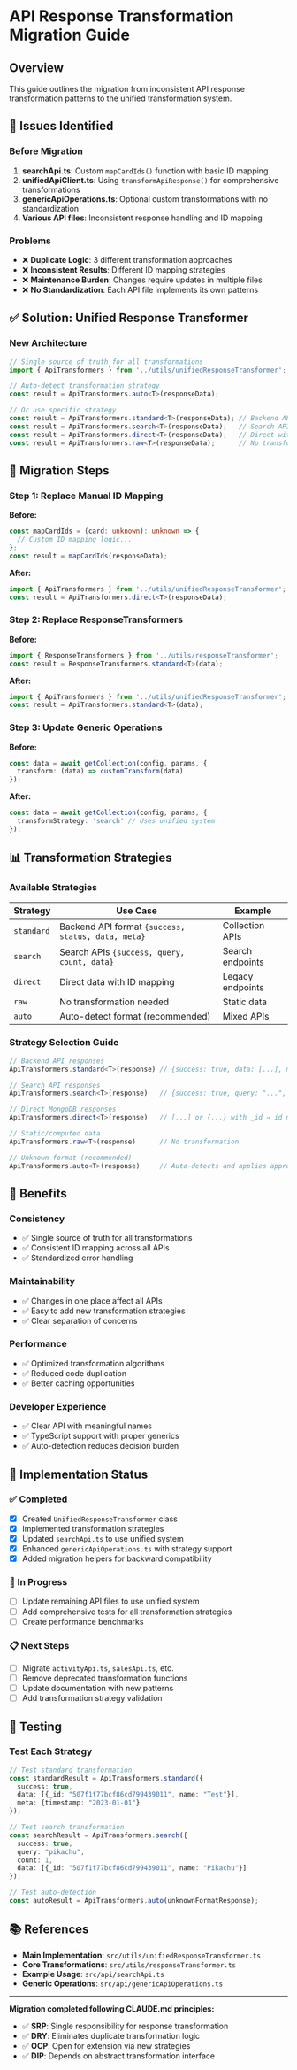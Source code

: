 # API Response Transformation Migration Guide

## Overview

This guide outlines the migration from inconsistent API response transformation patterns to the unified transformation
system.

## 🚨 Issues Identified

### Before Migration

1. **searchApi.ts**: Custom `mapCardIds()` function with basic ID mapping
2. **unifiedApiClient.ts**: Using `transformApiResponse()` for comprehensive transformations
3. **genericApiOperations.ts**: Optional custom transformations with no standardization
4. **Various API files**: Inconsistent response handling and ID mapping

### Problems

- ❌ **Duplicate Logic**: 3 different transformation approaches
- ❌ **Inconsistent Results**: Different ID mapping strategies
- ❌ **Maintenance Burden**: Changes require updates in multiple files
- ❌ **No Standardization**: Each API file implements its own patterns

## ✅ Solution: Unified Response Transformer

### New Architecture

```typescript
// Single source of truth for all transformations
import { ApiTransformers } from '../utils/unifiedResponseTransformer';

// Auto-detect transformation strategy
const result = ApiTransformers.auto<T>(responseData);

// Or use specific strategy
const result = ApiTransformers.standard<T>(responseData); // Backend API format
const result = ApiTransformers.search<T>(responseData);   // Search API format
const result = ApiTransformers.direct<T>(responseData);   // Direct with ID mapping
const result = ApiTransformers.raw<T>(responseData);      // No transformation
```

## 🔄 Migration Steps

### Step 1: Replace Manual ID Mapping

**Before:**

```typescript
const mapCardIds = (card: unknown): unknown => {
  // Custom ID mapping logic...
};
const result = mapCardIds(responseData);
```

**After:**

```typescript
import { ApiTransformers } from '../utils/unifiedResponseTransformer';
const result = ApiTransformers.direct<T>(responseData);
```

### Step 2: Replace ResponseTransformers

**Before:**

```typescript
import { ResponseTransformers } from '../utils/responseTransformer';
const result = ResponseTransformers.standard<T>(data);
```

**After:**

```typescript
import { ApiTransformers } from '../utils/unifiedResponseTransformer';
const result = ApiTransformers.standard<T>(data);
```

### Step 3: Update Generic Operations

**Before:**

```typescript
const data = await getCollection(config, params, {
  transform: (data) => customTransform(data)
});
```

**After:**

```typescript
const data = await getCollection(config, params, {
  transformStrategy: 'search' // Uses unified system
});
```

## 📊 Transformation Strategies

### Available Strategies

| Strategy   | Use Case                                           | Example          |
|------------|----------------------------------------------------|------------------|
| `standard` | Backend API format `{success, status, data, meta}` | Collection APIs  |
| `search`   | Search APIs `{success, query, count, data}`        | Search endpoints |
| `direct`   | Direct data with ID mapping                        | Legacy endpoints |
| `raw`      | No transformation needed                           | Static data      |
| `auto`     | Auto-detect format (recommended)                   | Mixed APIs       |

### Strategy Selection Guide

```typescript
// Backend API responses
ApiTransformers.standard<T>(response) // {success: true, data: [...], meta: {...}}

// Search API responses  
ApiTransformers.search<T>(response)   // {success: true, query: "...", count: 10, data: [...]}

// Direct MongoDB responses
ApiTransformers.direct<T>(response)   // [...] or {...} with _id → id mapping

// Static/computed data
ApiTransformers.raw<T>(response)      // No transformation

// Unknown format (recommended)
ApiTransformers.auto<T>(response)     // Auto-detects and applies appropriate strategy
```

## 🎯 Benefits

### Consistency

- ✅ Single source of truth for all transformations
- ✅ Consistent ID mapping across all APIs
- ✅ Standardized error handling

### Maintainability

- ✅ Changes in one place affect all APIs
- ✅ Easy to add new transformation strategies
- ✅ Clear separation of concerns

### Performance

- ✅ Optimized transformation algorithms
- ✅ Reduced code duplication
- ✅ Better caching opportunities

### Developer Experience

- ✅ Clear API with meaningful names
- ✅ TypeScript support with proper generics
- ✅ Auto-detection reduces decision burden

## 🔧 Implementation Status

### ✅ Completed

- [x] Created `UnifiedResponseTransformer` class
- [x] Implemented transformation strategies
- [x] Updated `searchApi.ts` to use unified system
- [x] Enhanced `genericApiOperations.ts` with strategy support
- [x] Added migration helpers for backward compatibility

### 🚧 In Progress

- [ ] Update remaining API files to use unified system
- [ ] Add comprehensive tests for all transformation strategies
- [ ] Create performance benchmarks

### 📋 Next Steps

- [ ] Migrate `activityApi.ts`, `salesApi.ts`, etc.
- [ ] Remove deprecated transformation functions
- [ ] Update documentation with new patterns
- [ ] Add transformation strategy validation

## 🧪 Testing

### Test Each Strategy

```typescript
// Test standard transformation
const standardResult = ApiTransformers.standard({
  success: true,
  data: [{_id: "507f1f77bcf86cd799439011", name: "Test"}],
  meta: {timestamp: "2023-01-01"}
});

// Test search transformation  
const searchResult = ApiTransformers.search({
  success: true,
  query: "pikachu",
  count: 1,
  data: [{_id: "507f1f77bcf86cd799439011", name: "Pikachu"}]
});

// Test auto-detection
const autoResult = ApiTransformers.auto(unknownFormatResponse);
```

## 📚 References

- **Main Implementation**: `src/utils/unifiedResponseTransformer.ts`
- **Core Transformations**: `src/utils/responseTransformer.ts`
- **Example Usage**: `src/api/searchApi.ts`
- **Generic Operations**: `src/api/genericApiOperations.ts`

---

**Migration completed following CLAUDE.md principles:**

- ✅ **SRP**: Single responsibility for response transformation
- ✅ **DRY**: Eliminates duplicate transformation logic
- ✅ **OCP**: Open for extension via new strategies
- ✅ **DIP**: Depends on abstract transformation interface